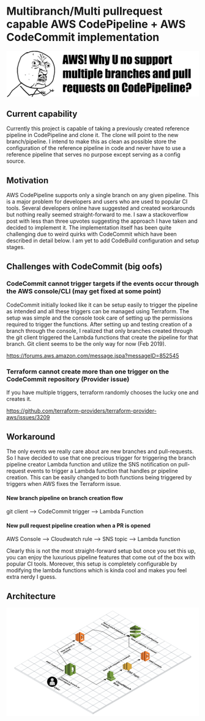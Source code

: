 # Multibranch/Multi pullrequest capable AWS CodePipeline + AWS CodeCommit implementation

![why u no](/docs/images/whyuno.jpg)

## Current capability

Currently this project is capable of taking a previously created reference pipeline in CodePipeline and clone it. The clone will point to the new branch/pipeline. I intend to make this as clean as possible store the configuration of the reference pipeline in code and never have to use a reference pipeline that serves no purpose except serving as a config source.

## Motivation

AWS CodePipeline supports only a single branch on any given pipeline. This is a major problem for developers and users who are used to popular CI tools. Several developers online have suggested and created workarounds but nothing really seemed straight-forward to me. I saw a stackoverflow post with less than three upvotes suggesting the approach I have taken and decided to implement it. The implementation itself has been quite challenging due to weird quirks with CodeCommit which have been described in detail below. I am yet to add CodeBuild configuration and setup stages.

## Challenges with CodeCommit (big oofs)

### CodeCommit cannot trigger targets if the events occur through the AWS console/CLI (may get fixed at some point)

CodeCommit initially looked like it can be setup easily to trigger the pipeline as intended and all these triggers can be managed using Terraform. The setup was simple and the console took care of setting up the permissions required to trigger the functions. After setting up and testing creation of a branch through the console, I realized that only branches created through the git client triggered the Lambda functions that create the pipeline for that branch. Git client seems to be the only way for now (Feb 2019).

https://forums.aws.amazon.com/message.jspa?messageID=852545

### Terraform cannot create more than one trigger on the CodeCommit repository (Provider issue)

If you have multiple triggers, terraform randomly chooses the lucky one and creates it.

https://github.com/terraform-providers/terraform-provider-aws/issues/3209

## Workaround

The only events we really care about are new branches and pull-requests. So I have decided to use that one precious trigger for triggering the branch pipeline creator Lambda function and utilize the SNS notification on pull-request events to trigger a Lambda function that handles pr pipeline creation. This can be easily changed to both functions being triggered by triggers when AWS fixes the Terraform issue.

#### New branch pipeline on branch creation flow

git client --> CodeCommit trigger --> Lambda Function

#### New pull request pipeline creation when a PR is opened

AWS Console --> Cloudwatch rule --> SNS topic --> Lambda function

Clearly this is not the most straight-forward setup but once you set this up, you can enjoy the luxurious pipeline features that come out of the box with popular CI tools. Moreover, this setup is completely configurable by modifying the lambda functions which is kinda cool and makes you feel extra nerdy I guess.

## Architecture

![architecture](/docs/images/architecture.png)


